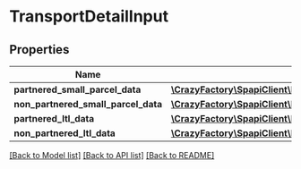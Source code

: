# TransportDetailInput

## Properties
Name | Type | Description | Notes
------------ | ------------- | ------------- | -------------
**partnered_small_parcel_data** | [**\CrazyFactory\SpapiClient\Model\PartneredSmallParcelDataInput**](PartneredSmallParcelDataInput.md) |  | [optional] 
**non_partnered_small_parcel_data** | [**\CrazyFactory\SpapiClient\Model\NonPartneredSmallParcelDataInput**](NonPartneredSmallParcelDataInput.md) |  | [optional] 
**partnered_ltl_data** | [**\CrazyFactory\SpapiClient\Model\PartneredLtlDataInput**](PartneredLtlDataInput.md) |  | [optional] 
**non_partnered_ltl_data** | [**\CrazyFactory\SpapiClient\Model\NonPartneredLtlDataInput**](NonPartneredLtlDataInput.md) |  | [optional] 

[[Back to Model list]](../README.md#documentation-for-models) [[Back to API list]](../README.md#documentation-for-api-endpoints) [[Back to README]](../README.md)


